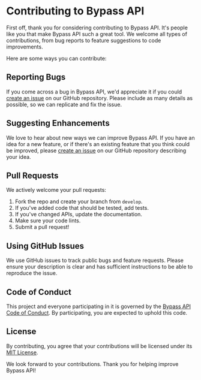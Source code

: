 # Contributing to Bypass API

First off, thank you for considering contributing to Bypass API. It's people like you that make Bypass API such a great tool. We welcome all types of contributions, from bug reports to feature suggestions to code improvements.

Here are some ways you can contribute:

## Reporting Bugs

If you come across a bug in Bypass API, we'd appreciate it if you could [create an issue](https://github.com/javier-games/bypass-api/issues/new) on our GitHub repository. Please include as many details as possible, so we can replicate and fix the issue.

## Suggesting Enhancements

We love to hear about new ways we can improve Bypass API. If you have an idea for a new feature, or if there's an existing feature that you think could be improved, please [create an issue](https://github.com/javier-games/bypass-api/issues/new) on our GitHub repository describing your idea.

## Pull Requests

We actively welcome your pull requests:

1. Fork the repo and create your branch from `develop`.
2. If you've added code that should be tested, add tests.
3. If you've changed APIs, update the documentation.
4. Make sure your code lints.
5. Submit a pull request!

## Using GitHub Issues

We use GitHub issues to track public bugs and feature requests. Please ensure your description is clear and has sufficient instructions to be able to reproduce the issue.

## Code of Conduct

This project and everyone participating in it is governed by the [Bypass API Code of Conduct](CODE_OF_CONDUCT.md). By participating, you are expected to uphold this code.

## License

By contributing, you agree that your contributions will be licensed under its [MIT License](LICENSE).

We look forward to your contributions. Thank you for helping improve Bypass API!